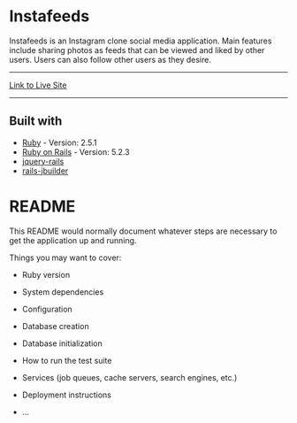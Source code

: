 # Instafeeds

Instafeeds is an Instagram clone social media application. Main features include sharing photos as feeds that can be viewed and liked by other users. Users can also follow other users as they desire.

---

[Link to Live Site](https://instafeeds.herokuapp.com/#/)

---

## Built with

- [Ruby](https://www.ruby-lang.org/en/) - Version: 2.5.1
- [Ruby on Rails](https://rubyonrails.org/) - Version: 5.2.3
- [jquery-rails](https://github.com/rails/jquery-rails)
- [rails-jbuilder](https://github.com/rails/jbuilder)


# README

This README would normally document whatever steps are necessary to get the
application up and running.

Things you may want to cover:

* Ruby version

* System dependencies

* Configuration

* Database creation

* Database initialization

* How to run the test suite

* Services (job queues, cache servers, search engines, etc.)

* Deployment instructions

* ...
